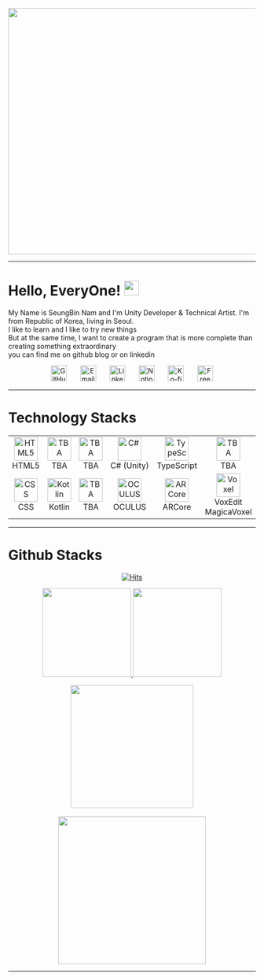 

<div> <img src = https://user-images.githubusercontent.com/87287709/191685869-8eb373ba-2e79-4362-b01a-74ffa417b37a.gif style="width: 1100px; height: 500px;"> </div>

---

# Hello, EveryOne! <img src="https://raw.githubusercontent.com/MartinHeinz/MartinHeinz/master/wave.gif" width="30px">
My Name is SeungBin Nam and I'm Unity Developer & Technical Artist. I'm from Republic of Korea, living in Seoul.<br>
I like to learn and I like to try new things<br>
But at the same time, I want to create a program that is more complete than creating something extraordinary<br>
you can find me on github blog or on linkedin<br>

<p align="center">
  <a href="https://bumball-maker.github.io/"><img width="32px" alt="GitHub Blog" title="GitHub Blog" src="https://user-images.githubusercontent.com/87287709/191725191-c634a75b-1dbb-4518-bce2-54bb96e2e8ed.png"/></a>
  &#8287;&#8287;&#8287;&#8287;&#8287;
  <a href="mailto:bigwatermoon@naver.com"><img width="32px" alt="Email" title="Send Email" src="https://user-images.githubusercontent.com/87287709/191726139-49455a2a-25e8-4809-9845-13cba8926343.png"/></a>
  &#8287;&#8287;&#8287;&#8287;&#8287;
  <a href="https://www.linkedin.com/in/seungbin-nam-149601251/"><img width="32px" alt="LinkedIn" title="LinkedIn" src="https://user-images.githubusercontent.com/87287709/191726773-823da87d-3f23-445b-83d7-ded1202043a1.png"/></a>
  &#8287;&#8287;&#8287;&#8287;&#8287;
  <a href="https://www.notion.so/BUMBALL_MAKER-b81e0c5ec9de49219f71df747440bbb2"><img width="32px" alt="Notion" title="Notion" src="https://user-images.githubusercontent.com/87287709/191731335-a0759d06-6d22-4714-a7bc-55c7db8fc5e0.png"></a>
  &#8287;&#8287;&#8287;&#8287;&#8287;
  <a href="https://ko-fi.com/jlawrence"><img width="32px" alt="Ko-fi" title="Buy me a coffee" src="https://i.imgur.com/PpLeD3K.png"/></a>
  &#8287;&#8287;&#8287;&#8287;&#8287;
  <a href="http://eyl327.mywebcommunity.org/promos/"><img width="32px" alt="Free Stuff" title="Free gifts for you" src="https://i.imgur.com/0uVwkoZ.png"/></a>
</p>

---

# Technology Stacks

<table align=center>
  <tr>
    <td align="center" width="96">
      <a href="# Technology Stacks">
        <img src="https://user-images.githubusercontent.com/87287709/191904241-efa0a022-329e-42e8-b7ce-6a2f22975f2b.svg" width="48" height="48" alt="HTML5" />
      </a>
      <br>HTML5
    </td>
    <td align="center" width="96">
      <a href="#macropower-tech">
        <img src="" width="48" height="48" alt="TBA" />
      </a>
      <br>TBA
    </td>
    <td align="center" width="96">
      <a href="#macropower-tech">
        <img src="" width="48" height="48" alt="TBA" />
      </a>
      <br>TBA
    </td>
    <td align="center" width="96">
      <a href="#macropower-tech">
        <img src="https://user-images.githubusercontent.com/87287709/191778468-58f092e8-2de5-40cf-ae6e-0b58dcd02afe.svg" width="48" height="48" alt="C#" />
      </a>
      <br>C#&nbsp;(Unity)
    </td>
    <td align="center" width="96">
      <a href="#macropower-tech">
        <img src="https://user-images.githubusercontent.com/87287709/191779855-988a2391-ed29-4f1f-89a9-ab710fa059ea.svg" width="48" height="48" alt="TypeScript" />
      </a>
      <br>TypeScript
    </td>
    <td align="center" width="96">
      <a href="#macropower-tech">
        <img src="" width="48" height="48" alt="TBA" />
      </a>
      <br>TBA
    </td>
    <td align="center" width="96">
      <a href="#macropower-tech" >
        <img src="" width="48" height="48" alt="TBA" />
      </a>
      <br>TBA
    </td>
    <td align="center" width="96">
      <a href="#macropower-tech">
        <img src="" width="48" height="48" alt="TBA" />
      </a>
      <br>TBA
    </td>
    <td align="center" width="96">
      <a href="#macropower-tech">
        <img src="https://user-images.githubusercontent.com/87287709/191779459-c00dbfd1-e98a-4257-88ee-47d2d052eb6f.svg" width="48" height="48" alt="Python" />
      </a>
      <br>Python
    </td>
  </tr>
  <tr>
    <td align="center" width="96"> 
      <a href="#macropower-tech" >
        <img src="https://user-images.githubusercontent.com/87287709/191904318-50d57939-bf1e-45a0-b4b9-c6dc8fc03040.svg" width="48" height="48" alt="CSS" />
      </a>
      <br>CSS
    </td>
    <td align="center" width="96">
      <a href="#macropower-tech" >
        <img src="https://user-images.githubusercontent.com/87287709/191899620-f2f8b65f-08c8-4ca3-a285-3f807c3e0921.svg" width="48" height="48" alt="Kotlin" />
      </a>
      <br>Kotlin
    </td>
    <td align="center"  width="96">
      <a href="#macropower-tech">
        <img src="" width="48" height="48" alt="TBA" />
      </a>
      <br>TBA
    </td>
    <td align="center"  width="96">
      <a href="#macropower-tech">
        <img src="https://user-images.githubusercontent.com/87287709/191783843-e6488ef6-87de-4076-9e04-681bdca04469.svg" width="48" height="48" alt="OCULUS" />
      </a>
      <br>OCULUS
    </td>
    <td align="center" width="96">
      <a href="#macropower-tech">
        <img src="https://user-images.githubusercontent.com/87287709/191784318-c271a788-3a10-4b05-8494-3e4c52e80978.png" width="48" height="48" alt="ARCore" />
      </a>
      <br>ARCore
    </td>
    <td align="center"  width="96">
      <a href="#macropower-tech">
        <img src="https://user-images.githubusercontent.com/87287709/191901434-a4941b82-3edf-4a56-af3a-5d9e2baf42a9.png" width="48" height="48" alt="Voxel" />
      </a>
      <br>VoxEdit
      <br>MagicaVoxel
    </td>
    <td align="center" width="96">
      <a href="#macropower-tech" >
        <img src="" width="48" height="48" alt="TBA" />
      </a>
      <br>TBA
    </td>
    <td align="center" width="96">
      <a href="#macropower-tech" >
        <img src="https://user-images.githubusercontent.com/87287709/191899997-e7509447-caa2-4901-8170-c895788f9045.svg" width="48" height="48" alt="Vue.js" />
      </a>
      <br>Vue.js
    </td>
    <td align="center" width="96">
      <a href="#macropower-tech" >
        <img src="https://user-images.githubusercontent.com/87287709/191780377-30a05728-733c-4b48-ada1-777d7b322c87.svg" width="48" height="48" alt="GitHub" />
      </a>
      <br>GitHub
    </td>
  </tr>
</table>

---

# Github Stacks
  
<div align=center>  

[![Hits](https://hits.seeyoufarm.com/api/count/incr/badge.svg?url=https%3A%2F%2Fgithub.com%2FBumBall-Maker&count_bg=%23CE1FC7&title_bg=%2312BCC2&icon=github.svg&icon_color=%23FFFFFF&title=Visit+Count&edge_flat=true)](https://hits.seeyoufarm.com)<br/>

</div>

<p align = center>
 <a href="https://bumball-maker.github.io/">
  <img height="180em" src="https://github-readme-stats.vercel.app/api?username=BumBall-Maker&show_icons=true&include_all_commits=true&bg_color=30,E41076,3A034B&title_color=fff&text_color=fff">
<img height="180em" src="https://github-readme-stats.vercel.app/api/top-langs/?username=BumBall-Maker&layout=compact&bg_color=30,E41076,3A034B&title_color=fff&text_color=fff">
</a></p>

<p align = "center">
 <img height="250em" src="https://github-readme-streak-stats.herokuapp.com/?user=BumBall-Maker&show_icons=true&locale=en&layout=compact&theme=radical&line_height=0"/>
 <br></br>
 <img height="300em" src="https://activity-graph.herokuapp.com/graph?username=BumBall-Maker&theme=redical">
</p> 

---
